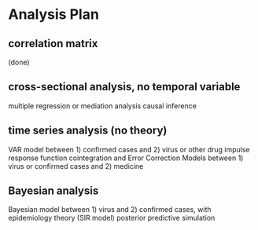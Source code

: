# Analysis Plan

## correlation matrix
(done)

## cross-sectional analysis, no temporal variable
multiple regression or mediation analysis
causal inference

## time series analysis (no theory)
VAR model between 1) confirmed cases and 2) virus or other drug
impulse response function
cointegration and Error Correction Models between 1) virus or confirmed cases and 2) medicine

## Bayesian analysis
Bayesian model between 1) virus and 2) confirmed cases, with epidemiology theory (SIR model)
posterior predictive simulation